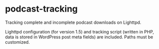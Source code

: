 podcast-tracking
================

Tracking complete and incomplete podcast downloads on Lighttpd.

Lighttpd configuration (for version 1.5) and tracking script (written in PHP, data is stored in WordPress post meta fields) are included. Paths must be customized.